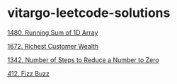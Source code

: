 # vitargo-leetcode-solutions

[1480. Running Sum of 1D Array](https://leetcode.com/problems/running-sum-of-1d-array/)

[1672. Richest Customer Wealth ](https://leetcode.com/problems/richest-customer-wealth/)

[1342. Number of Steps to Reduce a Number to Zero](https://leetcode.com/problems/number-of-steps-to-reduce-a-number-to-zero/description/)

[412. Fizz Buzz](https://leetcode.com/problems/fizz-buzz/description/)